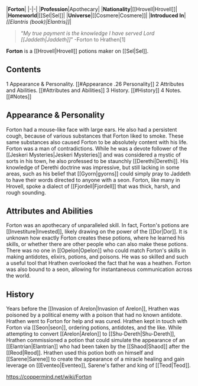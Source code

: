 |**Forton**|
|-|-|
|**Profession**|Apothecary|
|**Nationality**|[[Hrovell\|Hrovell]]|
|**Homeworld**|[[Sel\|Sel]]|
|**Universe**|[[Cosmere\|Cosmere]]|
|**Introduced In**|*[[Elantris (book)\|Elantris]]*|

>“*My true payment is the knowledge I have served Lord [[Jaddeth\|Jaddeth]]*”
\-Forton to Hrathen[1]


**Forton** is a [[Hrovell\|Hrovell]] potions maker on [[Sel\|Sel]].

## Contents

1 Appearance & Personality. [[#Appearance .26 Personality]] 
2 Attributes and Abilities. [[#Attributes and Abilities]] 
3 History. [[#History]] 
4 Notes. [[#Notes]] 


## Appearance & Personality
Forton had a mouse-like face with large ears. He also had a persistent cough, because of various substances that Forton liked to smoke. These same substances also caused Forton to be absolutely content with his life.
Forton was a man of contradictions. While he was a devote follower of the [[Jeskeri Mysteries\|Jeskeri Mysteries]] and was considered a mystic of sorts in his town, he also professed to be staunchly [[Derethi\|Derethi]]. His knowledge of Derethi doctrine was impressive, but still lacking in some areas, such as his belief that [[Gyorn\|gyorns]] could simply pray to Jaddeth to have their words directed to anyone with a seon.
Forton, like many in Hrovell, spoke a dialect of [[Fjordell\|Fjordell]] that was thick, harsh, and rough sounding.

## Attributes and Abilities
Forton was an apothecary of unparalleled skill. In fact, Forton's potions are [[Investiture\|Invested]], likely drawing on the power of the [[Dor\|Dor]]. It is unknown how exactly Forton creates these potions, where he learned his skills, or whether there are other people who can also make these potions. There was no one in [[Opelon\|Opelon]] who could match Forton's skills in making antidotes, elixirs, potions, and poisons. He was so skilled and such a useful tool that Hrathen overlooked the fact that he was a heathen.
Forton was also bound to a seon, allowing for instantaneous communication across the world.

## History
Years before the [[Invasion of Arelon\|Invasion of Arelon]], Hrathen was poisoned by a political enemy with a poison that had no known antidote. Hrathen went to Forton for help and was cured. Hrathen kept in touch with Forton via [[Seon\|seon]], ordering potions, antidotes, and the like. While attempting to convert [[Arelon\|Arelon]] to [[Shu-Dereth\|Shu-Dereth]], Hrathen commissioned a potion that could simulate the appearance of an [[Elantrian\|Elantrian]] who had been taken by the [[Shaod\|Shaod]] after the [[Reod\|Reod]]. Hrathen used this potion both on himself and [[Sarene\|Sarene]] to create the appearance of a miracle healing and gain leverage on [[Eventeo\|Eventeo]], Sarene's father and king of [[Teod\|Teod]].



https://coppermind.net/wiki/Forton